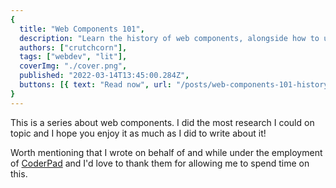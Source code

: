 ```yaml
---
{
  title: "Web Components 101",
  description: "Learn the history of web components, alongside how to use them with both Lit and Vanilla JavaScript.",
  authors: ["crutchcorn"],
  tags: ["webdev", "lit"],
  coverImg: "./cover.png",
  published: "2022-03-14T13:45:00.284Z",
  buttons: [{ text: "Read now", url: "/posts/web-components-101-history" }],
}
---
```


This is a series about web components. I did the most research I could on topic and I hope you enjoy it as much as I did
to write about it!

Worth mentioning that I wrote on behalf of and while under the employment of [CoderPad](https://coderpad.io) and I'd love to thank them
for allowing me to spend time on this.
